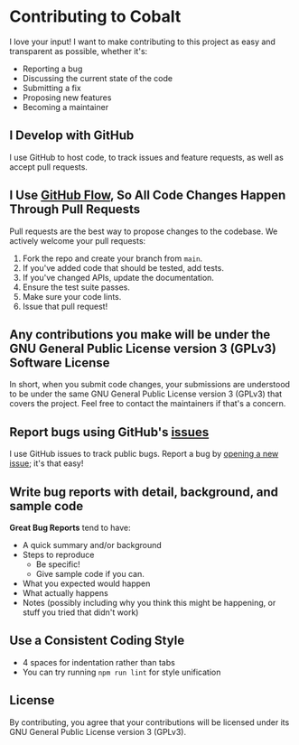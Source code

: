 # Contributing to Cobalt

I love your input! I want to make contributing to this project as easy and transparent as possible, whether it's:

- Reporting a bug
- Discussing the current state of the code
- Submitting a fix
- Proposing new features
- Becoming a maintainer

## I Develop with GitHub
I use GitHub to host code, to track issues and feature requests, as well as accept pull requests.

## I Use [GitHub Flow](https://docs.github.com/en/get-started/using-github/github-flow), So All Code Changes Happen Through Pull Requests
Pull requests are the best way to propose changes to the codebase. We actively welcome your pull requests:

1. Fork the repo and create your branch from `main`.
2. If you've added code that should be tested, add tests.
3. If you've changed APIs, update the documentation.
4. Ensure the test suite passes.
5. Make sure your code lints.
6. Issue that pull request!

## Any contributions you make will be under the GNU General Public License version 3 (GPLv3) Software License
In short, when you submit code changes, your submissions are understood to be under the same GNU General Public License version 3 (GPLv3) that covers the project. Feel free to contact the maintainers if that's a concern.

## Report bugs using GitHub's [issues](https://github.com/Kubik-Modder/CobaltMod-1.21/issues)
I use GitHub issues to track public bugs. Report a bug by [opening a new issue](https://github.com/Kubik-Modder/CobaltMod-1.21/issues); it's that easy!

## Write bug reports with detail, background, and sample code

**Great Bug Reports** tend to have:

- A quick summary and/or background
- Steps to reproduce
    - Be specific!
    - Give sample code if you can.
- What you expected would happen
- What actually happens
- Notes (possibly including why you think this might be happening, or stuff you tried that didn't work)

## Use a Consistent Coding Style

* 4 spaces for indentation rather than tabs
* You can try running `npm run lint` for style unification

## License
By contributing, you agree that your contributions will be licensed under its GNU General Public License version 3 (GPLv3).
